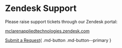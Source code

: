 # Zendesk Support

Please raise support tickets through our Zendesk portal:

[mclarenappliedtechnologies.zendesk.com](https://mclarenappliedtechnologies.zendesk.com/hc/en-us)

[Submit a Request](https://mclarenappliedtechnologies.zendesk.com/hc/en-us/requests/new?ticket_form_id=360000361274){ .md-button .md-button--primary }
